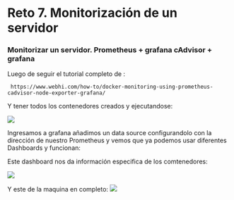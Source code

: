 # Reto 7. Monitorización de un servidor
### Monitorizar un servidor. Prometheus + grafana  cAdvisor + grafana

Luego de seguir el tutorial completo de :

     https://www.webhi.com/how-to/docker-monitoring-using-prometheus-cadvisor-node-exporter-grafana/

Y tener todos los contenedores creados y ejecutandose:  

![](TAREA7.IMGS/03.png)

Ingresamos a grafana añadimos un data source configurandolo con la dirección de nuestro  Prometheus y vemos que ya podemos usar diferentes Dashboards y funcionan:


Este dashboard nos da información especifica de los comtenedores:

![](TAREA7.IMGS/01.png)

Y este de la maquina en completo:
![](TAREA7.IMGS/02.png)
